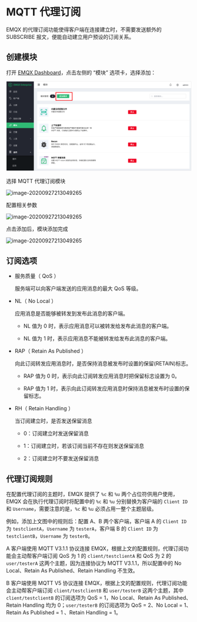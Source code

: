 # MQTT 代理订阅

EMQX 的代理订阅功能使得客户端在连接建立时，不需要发送额外的 SUBSCRIBE 报文，便能自动建立用户预设的订阅关系。

## 创建模块

打开 [EMQX Dashboard](http://127.0.0.1:18083/#/modules)，点击左侧的 “模块” 选项卡，选择添加：

![image-20200927213049265](./assets/modules.png)

选择 MQTT 代理订阅模块

![image-20200927213049265](./assets/mod_subscriptions_1.png)

配置相关参数

![image-20200927213049265](./assets/mod_subscriptions_2.png)

点击添加后，模块添加完成

![image-20200927213049265](./assets/mod_subscriptions_3.png)

## 订阅选项

+   服务质量（ QoS ）

    服务端可以向客户端发送的应用消息的最大 QoS 等级。

+   NL（ No Local ）

    应用消息是否能够被转发到发布此消息的客户端。

    - NL 值为 0 时，表示应用消息可以被转发给发布此消息的客户端。

    - NL 值为 1 时，表示应用消息不能被转发给发布此消息的客户端。

+   RAP（ Retain As Published ）

    向此订阅转发应用消息时，是否保持消息被发布时设置的保留(RETAIN)标志。

    - RAP 值为 0 时，表示向此订阅转发应用消息时把保留标志设置为 0。

    - RAP 值为 1 时，表示向此订阅转发应用消息时保持消息被发布时设置的保留标志。

+   RH（ Retain Handling ）

    当订阅建立时，是否发送保留消息

    - 0：订阅建立时发送保留消息

    - 1：订阅建立时，若该订阅当前不存在则发送保留消息

    - 2：订阅建立时不要发送保留消息

## 代理订阅规则

在配置代理订阅的主题时，EMQX 提供了 `%c` 和 `%u` 两个占位符供用户使用，EMQX 会在执行代理订阅时将配置中的 `%c` 和 `%u` 分别替换为客户端的 `Client ID` 和 `Username`，需要注意的是，`%c` 和 `%u` 必须占用一整个主题层级。

例如，添加上文图中的规则后：配置 A、B 两个客户端，客户端 A 的 `Client ID` 为 `testclientA`，`Username` 为 `testerA`，客户端 B 的 `Client ID` 为 `testclientB`，`Username` 为 `testerB`。

A 客户端使用 MQTT V3.1.1 协议连接 EMQX，根据上文的配置规则，代理订阅功能会主动帮客户端订阅 QoS 为 1 的 `client/testclientA` 和 QoS 为 2 的 `user/testerA` 这两个主题，因为连接协议为 MQTT V3.1.1，所以配置中的 No Local、Retain As Published、Retain Handling 不生效。

B 客户端使用 MQTT V5 协议连接 EMQX，根据上文的配置规则，代理订阅功能会主动帮客户端订阅 `client/testclientB` 和 `user/testerB` 这两个主题，其中 `client/testclientB` 的订阅选项为 QoS = 1，No Local、Retain As Published、Retain Handling 均为 0；`user/testerB` 的订阅选项为 QoS = 2、No Local = 1、Retain As Published = 1 、Retain Handling = 1。
